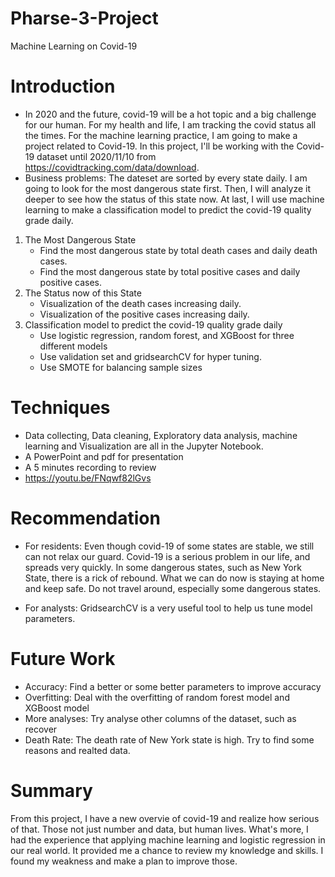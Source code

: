# Pharse-3-Project
Machine Learning on Covid-19
# Introduction
* In 2020 and the future, covid-19 will be a hot topic and a big challenge for our human. For my health and life, I am tracking the covid status all the times. For the machine learning practice, I am going to make a project related to Covid-19. In this project, I'll be working with the Covid-19 dataset until 2020/11/10 from https://covidtracking.com/data/download. 
* Business problems: The dateset are sorted by every state daily. I am going to look for the most dangerous state first. Then, I will analyze it deeper to see how the status of this state now. At last, I will use machine learning to make a classification model to predict the covid-19 quality grade daily. 
1. The Most Dangerous State
    * Find the most dangerous state by total death cases and daily death cases. 
    * Find the most dangerous state by total positive cases and daily positive cases.
2. The Status now of this State
    * Visualization of the death cases increasing daily.
    * Visualization of the positive cases increasing daily.
3. Classification model to predict the covid-19 quality grade daily
    * Use logistic regression, random forest, and XGBoost for three different models
    * Use validation set and gridsearchCV for hyper tuning.
    * Use SMOTE for balancing sample sizes

# Techniques
* Data collecting, Data cleaning, Exploratory data analysis, machine learning and Visualization are all in the Jupyter Notebook.
* A PowerPoint and pdf for presentation
* A 5 minutes recording to review
* https://youtu.be/FNqwf82lGvs

# Recommendation
* For residents: Even though covid-19 of some states are stable, we still can not relax our guard. Covid-19 is a serious problem in our life, and spreads very quickly. In some dangerous states, such as New York State, there is a rick of rebound. What we can do now is staying at home and keep safe. Do not travel around, especially some dangerous states.

* For analysts: GridsearchCV is a very useful tool to help us tune model parameters.

# Future Work
* Accuracy: Find a better or some better parameters to improve accuracy
* Overfitting: Deal with the overfitting of random forest model and XGBoost model
* More analyses: Try analyse other columns of the dataset, such as recover
* Death Rate: The death rate of New York state is high. Try to find some reasons and realted data.
 
# Summary
From this project, I have a new overvie of covid-19 and realize how serious of that. Those not just number and data, but human lives. What's more, I had the experience that applying machine learning and logistic regression in our real world. It provided me a chance to review my knowledge and skills. I found my weakness and make a plan to improve those.
